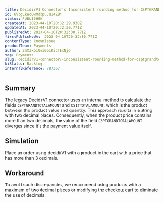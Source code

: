 ```yaml
---
title: DecidirV1 Connector's Inconsistent rounding method for CSPTGRANDTOTALAMOUNT and CSITTOTALAMOUNT Fields.
id: 6VcgLkWcGwMdkpuJQ14ZBt
status: PUBLISHED
createdAt: 2023-04-10T20:32:29.930Z
updatedAt: 2023-04-10T20:32:30.771Z
publishedAt: 2023-04-10T20:32:30.771Z
firstPublishedAt: 2023-04-10T20:32:30.771Z
contentType: knownIssue
productTeam: Payments
author: 2mXZkbi0oi061KicTExNjo
tag: Payments
slug: decidirv1-connectors-inconsistent-rounding-method-for-csptgrandtotalamount-and-csittotalamount-fields
kiStatus: Backlog
internalReference: 787367
---
```


## Summary


The legacy DecidirV1 connector uses an internal method to calculate the fields `CSPTGRANDTOTALAMOUNT` and `CSITTOTALAMOUNT`, which is the product between the product value and quantity. This approach results in a string with two decimal places. Consequently, when the product price contains more than two decimals, the value of the field `CSPTGRANDTOTALAMOUNT` diverges since it's the payment value itself.


##

## Simulation


Place an order using decidirV1 with a product in the cart with a price that has more than 3 decimals.


##

## Workaround


To avoid such discrepancies, we recommend using products with a maximum of two decimal places or modifying the checkout cart to eliminate the use of decimals.





